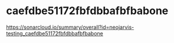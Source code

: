 # caefdbe51172fbfdbbafbfbabone
https://sonarcloud.io/summary/overall?id=neojarvis-testing_caefdbe51172fbfdbbafbfbabone

